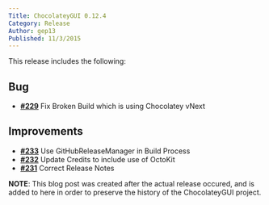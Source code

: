 ```yaml
---
Title: ChocolateyGUI 0.12.4
Category: Release
Author: gep13
Published: 11/3/2015
---
```


This release includes the following:

## Bug

- [**#229**](https://github.com/chocolatey/ChocolateyGUI/issues/229) Fix Broken Build which is using Chocolatey vNext

## Improvements

- [**#233**](https://github.com/chocolatey/ChocolateyGUI/issues/233) Use GitHubReleaseManager in Build Process
- [**#232**](https://github.com/chocolatey/ChocolateyGUI/issues/232) Update Credits to include use of OctoKit
- [**#231**](https://github.com/chocolatey/ChocolateyGUI/issues/231) Correct Release Notes

**NOTE**:  This blog post was created after the actual release occured, and is added to here in order to preserve the history of the ChocolateyGUI project.